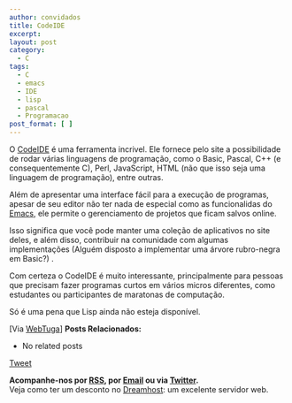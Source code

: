```yaml
---
author: convidados
title: CodeIDE
excerpt:
layout: post
category:
  - C
tags:
  - C
  - emacs
  - IDE
  - lisp
  - pascal
  - Programacao
post_format: [ ]
---
```

O [CodeIDE][1] é uma ferramenta incrivel. Ele fornece pelo site a possibilidade de rodar várias linguagens de programação, como o Basic, Pascal, C++ (e consequentemente C), Perl, JavaScript, HTML (não que isso seja uma linguagem de programação), entre outras.

Além de apresentar uma interface fácil para a execução de programas, apesar de seu editor não ter nada de especial como as funcionalidas do [Emacs][2], ele permite o gerenciamento de projetos que ficam salvos online.

Isso significa que você pode manter uma coleção de aplicativos no site deles, e além disso, contribuir na comunidade com algumas implementações (Alguém disposto a implementar uma árvore rubro-negra em Basic?) .

Com certeza o CodeIDE é muito interessante, principalmente para pessoas que precisam fazer programas curtos em vários micros diferentes, como estudantes ou participantes de maratonas de computação.

Só é uma pena que Lisp ainda não esteja disponível.

[Via [WebTuga][3]] 
**Posts Relacionados:** 
*   No related posts



[Tweet][4] 





**Acompanhe-nos por [ RSS][5], por [Email][6] ou via [Twitter][7].**  
Veja como ter um desconto no [Dreamhost][8]: um excelente servidor web.

 [1]: http://www.codeide.com/ "CodeIDE"
 [2]: http://en.wikipedia.org/wiki/Emacs "Emacs na Wikipedia"
 [3]: http://www.webtuga.com/2007/03/05/programacao/codeide-programar-online.php/ " CodeIDE - Programar Online"
 [4]: https://twitter.com/share
 [5]: http://feeds.feedburner.com/VidaGeek
 [6]: http://feedburner.google.com/fb/a/mailverify?uri=VidaGeek&loc=pt_BR
 [7]: http://twitter.com/blogvidageek
 [8]: http://vidageek.net/dreamhost/
